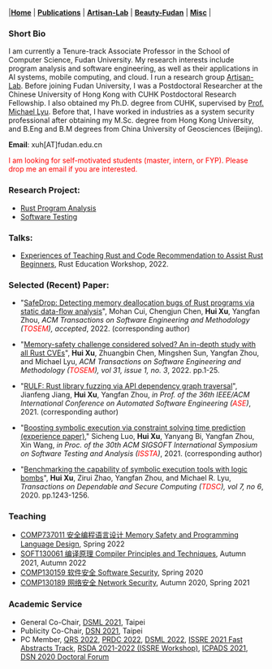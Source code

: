 |[<b>Home</b>](https://hxuhack.github.io/) | [<b>Publications</b>](publication/list) | [<b>Artisan-Lab</b>](lab/page) | [<b>Beauty-Fudan</b>](photo/page) | [<b>Misc</b>](misc/list) |

### Short Bio
I am currently a Tenure-track Associate Professor in the School of Computer Science, Fudan University. My research interests include program analysis and software engineering, as well as their applications in AI systems, mobile computing, and cloud. I run a research group [Artisan-Lab](lab/page). Before joining Fudan University, I was a Postdoctoral Researcher at the Chinese University of Hong Kong with CUHK Postdoctoral Research Fellowship. I also obtained my Ph.D. degree from CUHK, supervised by [Prof. Michael Lyu](http://www.cse.cuhk.edu.hk/lyu/). Before that, I have worked in industries as a system security professional after obtaining my M.Sc. degree from Hong Kong University, and B.Eng and B.M degrees from China University of Geosciences (Beijing).

**Email**: xuh[AT]fudan.edu.cn	

<span style="color: red"> I am looking for self-motivated students (master, intern, or FYP). Please drop me an email if you are interested. </span>

### Research Project:

- [Rust Program Analysis](lab/rust)
- [Software Testing](lab/testing)

### Talks:

- [Experiences of Teaching Rust and Code Recommendation to Assist Rust Beginners](talks/Xu-RustEdu-2022.pdf), Rust Education Workshop, 2022. 

### Selected (Recent) Paper:

- "[SafeDrop: Detecting memory deallocation bugs of Rust programs via static data-flow analysis](https://arxiv.org/abs/2103.15420)", Mohan Cui, Chengjun Chen, **Hui Xu**, Yangfan Zhou, _ACM Transactions on Software Engineering and Methodology (<span style="color: red">TOSEM</span>), accepted_, 2022. (corresponding author)

- "[Memory-safety challenge considered solved? An in-depth study with all Rust CVEs](https://dl.acm.org/doi/10.1145/3466642)", **Hui Xu**, Zhuangbin Chen, Mingshen Sun, Yangfan Zhou, and Michael Lyu, _ACM Transactions on Software Engineering and Methodology (<span style="color: red">TOSEM</span>), vol 31, issue 1, no. 3_, 2022. pp.1-25.

- "[RULF: Rust library fuzzing via API dependency graph traversal](https://ieeexplore.ieee.org/abstract/document/9678813)", Jianfeng Jiang, **Hui Xu**, Yangfan Zhou, _in Prof. of the 36th IEEE/ACM International Conference on Automated Software Engineering (<span style="color: red">ASE</span>)_, 2021. (corresponding author)

- "[Boosting symbolic execution via constraint solving time prediction (experience paper)](https://dl.acm.org/doi/10.1145/3460319.3464813)," Sicheng Luo, **Hui Xu**, Yanyang Bi, Yangfan Zhou, Xin Wang, _in Proc. of the 30th ACM SIGSOFT International Symposium on Software Testing and Analysis (<span style="color: red">ISSTA</span>)_, 2021. (corresponding author)

- "[Benchmarking the capability of symbolic execution tools with logic bombs](https://ieeexplore.ieee.org/document/8443109)", **Hui Xu**, Zirui Zhao, Yangfan Zhou, and Michael R. Lyu, _Transactions on Dependable and Secure Computing (<span style="color: red">TDSC</span>), vol 7, no 6_, 2020. pp.1243-1256.  

###  Teaching

- [COMP737011 安全编程语言设计 Memory Safety and Programming Language Design](lecture/memsafe), Spring 2022
- [SOFT130061 编译原理 Compiler Principles and Techniques](lecture/compiler), Autumn 2021, Autumn 2022
- [COMP130159 软件安全 Software Security](lecture/softwaresec), Spring 2020
- [COMP130189 网络安全 Network Security](lecture/networksec), Autumn 2020, Spring 2021


###  Academic Service

- General Co-Chair, [DSML 2021](https://dependablesecureml.github.io/2021/index.html), Taipei
- Publicity Co-Chair, [DSN 2021](http://dsn2021.ntu.edu.tw), Taipei
- PC Member, [QRS 2022](https://qrs22.techconf.org), [PRDC 2022](https://prdc.dependability.org/PRDC2022/), [DSML 2022](https://dependablesecureml.github.io), [ISSRE 2021 Fast Abstracts Track](https://issre.net), [RSDA 2021-2022 (ISSRE Workshop)](https://sites.google.com/view/rsda2021), [ICPADS 2021](http://ieee-icpads.net/2021/index.html), [DSN 2020 Doctoral Forum](https://dsn2020.webs.upv.es/final-program/doctoral-forum/) 
